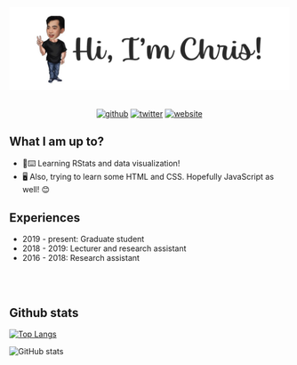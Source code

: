 


![A graduate student focusing on agricultural economics and development.](https://github.com/chris-allones/chris-allones/blob/main/photo/banner-2.jpg)

<br>

<div align="center">
<a href="https://github.com/chris-allones"><img  src='https://cdn.jsdelivr.net/npm/simple-icons@3.0.1/icons/github.svg' alt='github' height='40'></a>
<a href="https://twitter.com/Topenomics"><img src='https://cdn.jsdelivr.net/npm/simple-icons@3.0.1/icons/twitter.svg' alt='twitter' height='40'></a>
<a href="https://www.not-yet-ready-but-soon.com"><img src='https://cdn.jsdelivr.net/npm/simple-icons@3.0.1/icons/icloud.svg' alt='website' height='40'></a>
</div>


## What I am up to?

- 💾⌨️ Learning RStats and data visualization!
- 🖥️ Also, trying to learn some HTML and CSS. Hopefully JavaScript as well! 😊

## Experiences
- 2019 - present: Graduate student
- 2018 - 2019: Lecturer and research assistant
- 2016 - 2018: Research assistant


<br>
<br>

## Github stats

[![Top Langs](https://github-readme-stats.vercel.app/api/top-langs/?username=chris-allones)](https://github.com/anuraghazra/github-readme-stats)

![GitHub stats](https://github-readme-stats.vercel.app/api?username=chris-allones&show_icons=true)  

